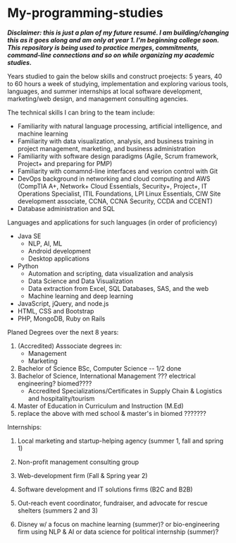 # My-programming-studies

***Disclaimer: this is just a plan of my future resumé. I am building/changing this as it goes along and am only at year 1. I'm beginning college soon. This repository is being used to practice merges, commitments, command-line connections and so on while organizing my academic studies.***

Years studied to gain the below skills and construct proejects: 5 years, 40 to 60 hours a week of studying, implementation and exploring various tools, languages, and summer internships at local software development, marketing/web design, and management consulting agencies.

The technical skills I can bring to the team include:

- Familiarity with natural language processing, artificial intelligence, and machine learning
- Familiarity with data visualization, analysis, and business training in project management, marketing, and business administration
- Familiarity with software design paradigms (Agile, Scrum framework, Project+ and preparing for PMP)
- Familiarity with comamnd-line interfaces and vesrion control with Git
- DevOps background in networking and cloud computing and AWS (CompTIA A+, Network+ Cloud Essentials, Security+, Project+, IT Operations Specialist, ITIL Foundations, LPI Linux Essentials, CIW Site development associate, CCNA, CCNA Security, CCDA and CCENT)
- Database administration and SQL


Languages and applications for such languages (in order of proficiency)
 - Java SE
   * NLP, AI, ML
   * Android development
   * Desktop applications
 - Python
   * Automation and scripting, data visualization and analysis
   * Data Science and Data Visualization
   * Data extraction from Excel, SQL Databases, SAS, and the web 
   * Machine learning and deep learning
 - JavaScript, jQuery, and node.js
 - HTML, CSS and Bootstrap
 - PHP, MongoDB, Ruby on Rails
 
 
 Planed Degrees over the next 8 years:
  1) (Accredited) Asssociate degrees in:
     - Management
     - Marketing
  2) Bachelor of Science BSc, Computer Science  -- 1/2 done
  3) Bachelor of Science, International Management ??? electrical engineering? biomed????
     - Accredited Specializations/Certificates in Supply Chain & Logistics and hospitality/tourism
  3) Master of Education in Curriculum and Instruction (M.Ed) 
  4) replace the above with med school & master's in biomed ???????
  
 Internships:
   1) Local marketing and startup-helping agency (summer 1, fall and spring 1)
   2) Non-profit management consulting group 
   3) Web-development firm (Fall & Spring year 2)
   4) Software development and IT solutions firms (B2C and B2B) 
   5) Out-reach event coordinator, fundraiser, and advocate for rescue shelters (summers 2 and 3)
   
   
   6) Disney w/ a focus on machine learning (summer)? or bio-engineering firm using NLP & AI or data science for political internship (summer)?
